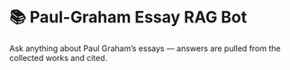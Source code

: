 # 📚 Paul-Graham Essay RAG Bot
Ask anything about Paul Graham’s essays — answers are pulled from the collected works and cited.
